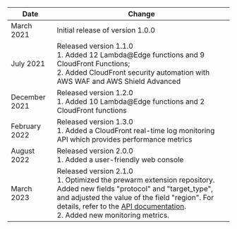 | Date        | Change                                                                                                                                                                                                                                                                                                             |
|-------------|--------------------------------------------------------------------------------------------------------------------------------------------------------------------------------------------------------------------------------------------------------------------------------------------------------------------|
| March 2021 | Initial release of version 1.0.0                                                                                                                                                                                                                                                                                   |
| July 2021 | Released version 1.1.0 <br>1. Added 12 Lambda@Edge functions and 9 CloudFront Functions; <br> 2. Added CloudFront security automation with AWS WAF and AWS Shield Advanced                                                                                                                                         |
| December 2021 | Released version 1.2.0  <br>1. Added 10 Lambda@Edge functions and 2 CloudFront functions                                                                                                                                                                                                                           |
| February 2022 | Released version 1.3.0 <br>1. Added a CloudFront real-time log monitoring API which provides performance metrics                                                                                                                                                                                                   |
| August 2022 | Released version 2.0.0 <br>1. Added a user-friendly web console                                                                                                                                                                                                                                                    |
| March 2023  | Released version 2.1.0 <br>1. Optimized the prewarm extension repository. Added new fields "protocol" and "target_type", and adjusted the value of the field "region". For details, refer to the [API documentation](..%2Fen%2Fextension-repository%2Fpre-warming.md).<Br> 2. Added new monitoring metrics. |

